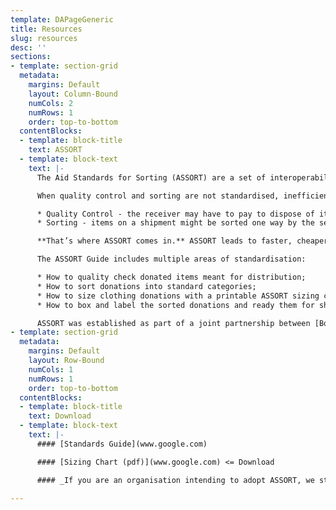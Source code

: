```yaml
---
template: DAPageGeneric
title: Resources
slug: resources
desc: ''
sections:
- template: section-grid
  metadata:
    margins: Default
    layout: Column-Bound
    numCols: 2
    numRows: 1
    order: top-to-bottom
  contentBlocks:
  - template: block-title
    text: ASSORT
  - template: block-text
    text: |-
      The Aid Standards for Sorting (ASSORT) are a set of interoperability standards for humanitarian aid that are designed to save grassroots organisations time, effort, and money.

      When quality control and sorting are not standardised, inefficiencies arise. These inefficiencies can demotivate volunteers and waste a significant amount of resources:

      * Quality Control - the receiver may have to pay to dispose of items that are culturally inappropriate, out of season, or poor in quality
      * Sorting - items on a shipment might be sorted one way by the sender and then have to be re-sorted another way by the receiver

      **That’s where ASSORT comes in.** ASSORT leads to faster, cheaper, and more responsive aid. By providing a “common language” for aid donations, organisations receiving aid can know ahead of time what is on an aid shipment. When the shipment arrives, they process it much faster than they otherwise could. Indeed, a pilot shipment showed that using ASSORT standards significantly cut down on the receiving organisation’s sorting and processing time. Saving time and volunteer capacity makes a big difference for grassroots aid organisations.

      The ASSORT Guide includes multiple areas of standardisation:

      * How to quality check donated items meant for distribution;
      * How to sort donations into standard categories;
      * How to size clothing donations with a printable ASSORT sizing chart;
      * How to box and label the sorted donations and ready them for shipment.

      ASSORT was established as part of a joint partnership between [Boxtribute](https://www.boxtribute.org/ "https://www.boxtribute.org/"), [Distribute Aid](https://distributeaid.org/ "https://distributeaid.org/"), [HERMINE](https://hermine.global/ "https://hermine.global/"), and the [InterEuropean Human Aid Association](https://www.iha.help/ "https://www.iha.help/").
- template: section-grid
  metadata:
    margins: Default
    layout: Row-Bound
    numCols: 1
    numRows: 1
    order: top-to-bottom
  contentBlocks:
  - template: block-title
    text: Download
  - template: block-text
    text: |-
      #### [Standards Guide](www.google.com)

      #### [Sizing Chart (pdf)](www.google.com) <= Download

      #### _If you are an organisation intending to adopt ASSORT, we strongly encourage you to subscribe to our Knowledge Sharing Updates email list so that you receive revised versions as soon as they come out:_ [_Subscribe to Updates Here_](https://lb.benchmarkemail.com//listbuilder/signupnew?IkfHTmyPVq88gyT7h8Hzz%252F5pwVnAjsSIBdsuOiiRRR3tO5iNRn8gS049TyW7spdJ "Knowledge Sharing Updates Signup Form")

---
```

